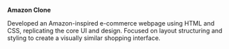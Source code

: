 **Amazon Clone**

Developed an Amazon-inspired e-commerce webpage using HTML and CSS, replicating the core UI and design.
Focused on layout structuring and styling to create a visually similar shopping interface.
